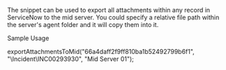 The snippet can be used to export all attachments within any record in ServiceNow to the mid server. You could specify a relative file path within the server's agent folder and it will copy them into it.

Sample Usage

exportAttachmentsToMid("66a4daff2f9ff810ba1b52492799b6f1", "\\Incident\\INC00293930", "Mid Server 01");
